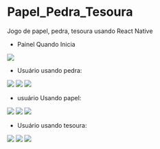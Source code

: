 # Papel_Pedra_Tesoura
Jogo de papel, pedra, tesoura usando React Native

- Painel Quando Inicia

![](https://github.com/Romulogss/Papel_Pedra_Tesoura/blob/master/Portif%C3%B3lio/Imagem_1.jpg)

- Usuário usando pedra:

![](https://github.com/Romulogss/Papel_Pedra_Tesoura/blob/master/Portif%C3%B3lio/Imagem_2.jpg) ![](https://github.com/Romulogss/Papel_Pedra_Tesoura/blob/master/Portif%C3%B3lio/Imagem_3.jpg) ![](https://github.com/Romulogss/Papel_Pedra_Tesoura/blob/master/Portif%C3%B3lio/Imagem_4.jpg)

- usuário Usando papel:

![](https://github.com/Romulogss/Papel_Pedra_Tesoura/blob/master/Portif%C3%B3lio/Imagem_5.jpg) ![](https://github.com/Romulogss/Papel_Pedra_Tesoura/blob/master/Portif%C3%B3lio/Imagem_6.jpg) ![](https://github.com/Romulogss/Papel_Pedra_Tesoura/blob/master/Portif%C3%B3lio/Imagem_7.jpg)

- Usuário usando tesoura:

![](https://github.com/Romulogss/Papel_Pedra_Tesoura/blob/master/Portif%C3%B3lio/Imagem_8.jpg) ![](https://github.com/Romulogss/Papel_Pedra_Tesoura/blob/master/Portif%C3%B3lio/Imagem_9.jpg) ![](https://github.com/Romulogss/Papel_Pedra_Tesoura/blob/master/Portif%C3%B3lio/Imagem_9.jpg)
